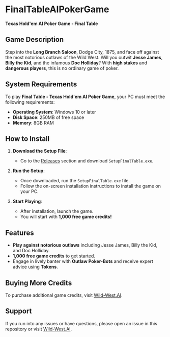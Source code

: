 # FinalTableAIPokerGame

**Texas Hold'em AI Poker Game - Final Table**

## Game Description
Step into the **Long Branch Saloon**, Dodge City, 1875, and face off against the most notorious outlaws of the Wild West. Will you outwit **Jesse James**, **Billy the Kid**, and the infamous **Doc Holliday**? With **high stakes** and **dangerous players**, this is no ordinary game of poker.

## System Requirements
To play **Final Table - Texas Hold'em AI Poker Game**, your PC must meet the following requirements:
- **Operating System**: Windows 10 or later
- **Disk Space**: 250MB of free space
- **Memory**: 8GB RAM

## How to Install
1. **Download the Setup File**:
   - Go to the [Releases](https://github.com/adminwildwestai/FinalTableAIPokerGame/releases/latest) section and download `SetupFinalTable.exe`.

2. **Run the Setup**:
   - Once downloaded, run the `SetupFinalTable.exe` file.
   - Follow the on-screen installation instructions to install the game on your PC.

3. **Start Playing**:
   - After installation, launch the game.
   - You will start with **1,000 free game credits!**

## Features
- **Play against notorious outlaws** including Jesse James, Billy the Kid, and Doc Holliday.
- **1,000 free game credits** to get started.
- Engage in lively banter with **Outlaw Poker-Bots** and receive expert advice using **Tokens**.

## Buying More Credits
To purchase additional game credits, visit [Wild-West.AI](https://www.wild-west.ai).

## Support
If you run into any issues or have questions, please open an issue in this repository or visit [Wild-West.AI](https://www.wild-west.ai).

